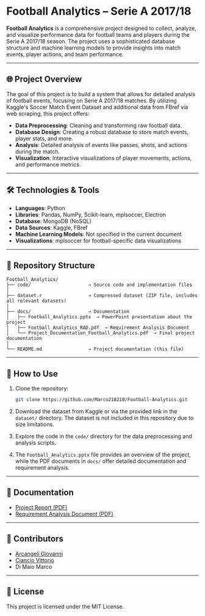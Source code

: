 
# Football Analytics – Serie A 2017/18

**Football Analytics** is a comprehensive project designed to collect, analyze, and visualize performance data for football teams and players during the Serie A 2017/18 season. The project uses a sophisticated database structure and machine learning models to provide insights into match events, player actions, and team performance.

---

## 🌐 Project Overview

The goal of this project is to build a system that allows for detailed analysis of football events, focusing on Serie A 2017/18 matches. By utilizing Kaggle's Soccer Match Event Dataset and additional data from FBref via web scraping, this project offers:

- **Data Preprocessing**: Cleaning and transforming raw football data.
- **Database Design**: Creating a robust database to store match events, player stats, and more.
- **Analysis**: Detailed analysis of events like passes, shots, and actions during the match.
- **Visualization**: Interactive visualizations of player movements, actions, and performance metrics.

---

## 🛠️ Technologies & Tools

- **Languages**: Python
- **Libraries**: Pandas, NumPy, Scikit-learn, mplsoccer, Electron
- **Database**: MongoDB (NoSQL)
- **Data Sources**: Kaggle, FBref
- **Machine Learning Models**: Not specified in the current document
- **Visualizations**: mplsoccer for football-specific data visualizations

---

## 📁 Repository Structure

```
Football_Analytics/
├── code/                     → Source code and implementation files
│
├── dataset.r                 → Compressed dataset (ZIP file, includes all relevant datasets)
│
├── docs/                     → Documentation
│   ├── Football_Analytics.pptx  → PowerPoint presentation about the project
│   ├── Football_Analytics_RAD.pdf  → Requirement Analysis Document
│   └── Project_Documentation_Football_Analytics.pdf  → Final project documentation
│
└── README.md                 → Project documentation (this file)
```

---

## 🚀 How to Use

1. Clone the repository:
   ```bash
   git clone https://github.com/Marco210210/Football-Analytics.git
   ```

2. Download the dataset from Kaggle or via the provided link in the `dataset/` directory. The dataset is not included in this repository due to size limitations.

3. Explore the code in the `code/` directory for the data preprocessing and analysis scripts.

4. The `Football_Analytics.pptx` file provides an overview of the project, while the PDF documents in `docs/` offer detailed documentation and requirement analysis.

---

## 📄 Documentation

- [Project Report (PDF)](docs/Project_Documentation_Football_Analytics.pdf)
- [Requirement Analysis Document (PDF)](docs/Football_Analytics_RAD.pdf)

---

## 👥 Contributors

- [Arcangeli Giovanni](https://github.com/GiovanniArcangeli)
- [Ciancio Vittorio](https://github.com/VittorioCiancio)
- Di Maio Marco

---

## 📝 License

This project is licensed under the MIT License.
